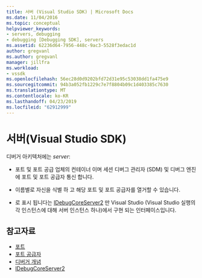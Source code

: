 ```yaml
---
title: 서버 (Visual Studio SDK) | Microsoft Docs
ms.date: 11/04/2016
ms.topic: conceptual
helpviewer_keywords:
- servers, debugging
- debugging [Debugging SDK], servers
ms.assetid: 62236d64-7956-448c-9ac3-5528f3edac1d
author: gregvanl
ms.author: gregvanl
manager: jillfra
ms.workload:
- vssdk
ms.openlocfilehash: 56ec28d0d9202bfd72d31e95c53038dd1fa475e9
ms.sourcegitcommit: 94b3a052fb1229c7e7f8804b09c1d403385c7630
ms.translationtype: MT
ms.contentlocale: ko-KR
ms.lasthandoff: 04/23/2019
ms.locfileid: "62912999"
---
```

# <a name="servers-visual-studio-sdk"></a>서버(Visual Studio SDK)
디버거 아키텍처에는 *server*:

- 포트 및 포트 공급 업체의 컨테이너 이며 세션 디버그 관리자 (SDM) 및 디버그 엔진에 포트 및 포트 공급자 통신 합니다.

- 이름별로 자신을 식별 하 고 해당 포트 및 포트 공급자를 열거할 수 있습니다.

- 로 표시 됩니다는 [IDebugCoreServer2](../../extensibility/debugger/reference/idebugcoreserver2.md) 만 Visual Studio (Visual Studio 실행의 각 인스턴스에 대해 서버 인스턴스 하나)에서 구현 되는 인터페이스입니다.

## <a name="see-also"></a>참고자료
- [포트](../../extensibility/debugger/ports.md)
- [포트 공급자](../../extensibility/debugger/port-suppliers.md)
- [디버거 개념](../../extensibility/debugger/debugger-concepts.md)
- [IDebugCoreServer2](../../extensibility/debugger/reference/idebugcoreserver2.md)